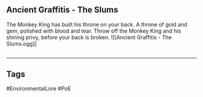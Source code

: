 ## Ancient Graffitis - The Slums
The Monkey King has built his throne on your back. A throne of gold and gem, polished with blood and tear. Throw off the Monkey King and his shining privy, before your back is broken.
![[Ancient Graffitis - The Slums.ogg]]

##
---
## Tags
#EnvironmentalLore
#PoE 